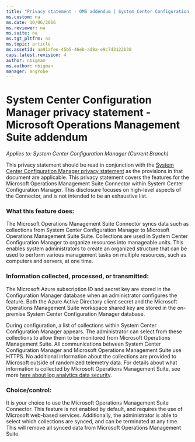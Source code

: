 ```yaml
---
title: "Privacy statement - OMS addendum | System Center Configuration Manager"
ms.custom: na
ms.date: 10/06/2016
ms.reviewer: na
ms.suite: na
ms.tgt_pltfrm: na
ms.topic: article
ms.assetid: aa91afee-45b5-46eb-ad8a-e9c7d3122b38
caps.latest.revision: 4
author: nbigmanms.author: nbigmanmanager: angrobe
---
```

# System Center Configuration Manager privacy statement - Microsoft Operations Management Suite addendum*Applies to: System Center Configuration Manager (Current Branch)*
This privacy statement should be read in conjunction with the [System Center Configuration Manager privacy statement](https://www.microsoft.com/en-us/privacystatement/SystemCenterConfigurationManager/Default.aspx) as the provisions in that document are applicable. This privacy statement covers the features for the Microsoft Operations Management Suite Connector within System Center Configuration Manager. This disclosure focuses on high-level aspects of the Connector, and is not intended to be an exhaustive list.

### **What this feature does:**
The Microsoft Operations Management Suite Connector syncs data such as collections from System Center Configuration Manager to Microsoft Operations Management Suite Suite. Collections are used in System Center Configuration Manager to organize resources into manageable units. This enables system administrators to create an organized structure that can be used to perform various management tasks on multiple resources, such as computers and servers, at one time.

### Information collected, processed, or transmitted:
The Microsoft Azure subscription ID and secret key are stored in the Configuration Manager database when an administrator configures the feature. Both the Azure Active Directory client secret and the Microsoft Operations Management Suite workspace shared key are stored in the on-premise System Center Configuration Manager database.

During configuration, a list of collections within System Center Configuration Manager appears. The administrator can select from these collections to allow them to be monitored from Microsoft Operations Management Suite. All communications between System Center Configuration Manager and Microsoft Operations Management Suite use HTTPS. No additional information about the collections are provided to Microsoft outside of randomized telemetry data. For details about what information is collected by Microsoft Operations Management Suite, see more [here about log analytics data security](https://azure.microsoft.com/en-us/documentation/articles/log-analytics-security/).

### Choice/control:
It is your choice to use the Microsoft Operations Management Suite Connector. This feature is not enabled by default, and requires the use of Microsoft web-based services. Additionally, the administrator is able to select which collections are synced, and can be terminated at any time. This will remove all synced data from Microsoft Operations Management Suite.
